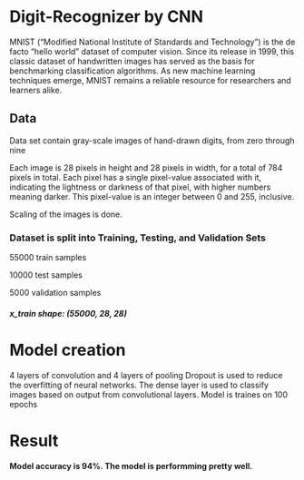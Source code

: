 # Digit-Recognizer by CNN

MNIST (“Modified National Institute of Standards and Technology”) is the de facto “hello world” dataset of computer vision. Since its release in 1999, this classic dataset of handwritten images has served as the basis for benchmarking classification algorithms. As new machine learning techniques emerge, MNIST remains a reliable resource for researchers and learners alike.

## Data
Data set  contain gray-scale images of hand-drawn digits, from zero through nine

Each image is 28 pixels in height and 28 pixels in width, for a total of 784 pixels in total. Each pixel has a single pixel-value associated with it, indicating the lightness or darkness of that pixel, with higher numbers meaning darker. This pixel-value is an integer between 0 and 255, inclusive.

Scaling of the images is done.

###  Dataset  is split into Training, Testing, and Validation Sets

55000 train samples

10000 test samples

5000 validation samples

##### x_train shape: (55000, 28, 28)


# Model creation 

4 layers of convolution and 4 layers  of pooling
Dropout is used to reduce the overfitting of neural networks.
The dense layer is used to classify images based on output from convolutional layers.
Model is traines on 100 epochs

# Result
#### Model accuracy is 94%. The model is performming pretty well.
 
 
